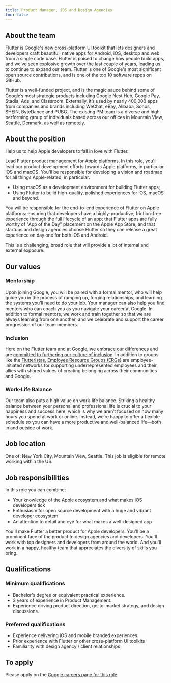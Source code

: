 ```yaml
---
title: Product Manager, iOS and Design Agencies
toc: false
---
```


## About the team

Flutter is Google's new cross-platform UI toolkit that lets designers and
developers craft beautiful, native apps for Android, iOS, desktop and web from a
single code base. Flutter is poised to change how people build apps, and we’ve
seen explosive growth over the last couple of years, leading us to continue to
expand our team. Flutter is one of Google's most significant open source
contributions, and is one of the top 10 software repos on GitHub. 

Flutter is a well-funded project, and is the magic sauce behind some of Google’s
most strategic products including Google Nest Hub, Google Pay, Stadia, Ads, and
Classroom. Externally, it’s used by nearly 400,000 apps from companies and
brands including WeChat, eBay, Alibaba, Sonos, SHEIN, ByteDance and PUBG. The
existing PM team is a diverse and high-performing group of individuals based
across our offices in Mountain View, Seattle, Denmark, as well as remotely.

## About the position

Help us to help Apple developers to fall in love with Flutter.

Lead Flutter product management for Apple platforms. In this role, you'll lead
our product development efforts towards Apple platforms, in particular iOS and
macOS. You'll be responsible for developing a vision and roadmap for all things
Apple-related, in particular:

- Using macOS as a development environment for building Flutter apps;
- Using Flutter to build high-quality, polished experiences for iOS, macOS and beyond.

You will be responsible for the end-to-end experience of Flutter on Apple
platforms: ensuring that developers have a highly-productive, friction-free
experience through the full lifecycle of an app; that Flutter apps are fully
worthy of "App of the Day" placement on the Apple App Store; and that startups
and design agencies choose Flutter so they can release a great experience on day
one for both iOS and Android.

This is a challenging, broad role that will provide a lot of internal and
external exposure.

## Our values

### Mentorship

Upon joining Google, you will be paired with a formal mentor, who will help
guide you in the process of ramping up, forging relationships, and learning the
systems you’ll need to do your job. Your manager can also help you find mentors
who can coach you as you navigate your career at Google. In addition to formal
mentors, we work and train together so that we are always learning from one
another, and we celebrate and support the career progression of our team
members.

### Inclusion

Here on the Flutter team and at Google, we embrace our differences
and are [committed to furthering our culture of inclusion](https://flutter.dev/culture).
In addition to groups like the [Flutteristas](https://flutteristas.org/),
[Employee Resource Groups (ERGs)](https://diversity.google/commitments/)
are employee-initiated networks for supporting underrepresented employees
and their allies with shared values of creating belonging 
across their communities and Google.

### Work-Life Balance

Our team also puts a high value on work-life balance. Striking a healthy balance
between your personal and professional life is crucial to your happiness and
success here, which is why we aren’t focused on how many hours you spend at work
or online. Instead, we’re happy to offer a flexible schedule so you can have a
more productive and well-balanced life—both in and outside of work.

## Job location

One of: New York City, Mountain View, Seattle. This job is eligible for remote
working within the US. 

## Job responsibilities

In this role you can combine:

- Your knowledge of the Apple ecosystem and what makes iOS developers tick
- Enthusiasm for open source development with a huge and vibrant developer ecosystem
- An attention to detail and eye for what makes a well-designed app

You'll make Flutter a better product for Apple developers. You'll be a prominent
face of the product to design agencies and developers. You'll work with top
designers and developers from around the world. And you'll work in a happy,
healthy team that appreciates the diversity of skills you bring. 

## Qualifications

### Minimum qualifications

- Bachelor's degree or equivalent practical experience.
- 3 years of experience in Product Management.
- Experience driving product direction, go-to-market strategy, and design discussions.

### Preferred qualifications

- Experience delivering iOS and mobile branded experiences
- Prior experience with Flutter or other cross-platform UI toolkits
- Familiarity with design agency / client relationships

## To apply

Please apply on the [Google careers page for this
role](https://careers.google.com/jobs/results/126206270865580742/).
